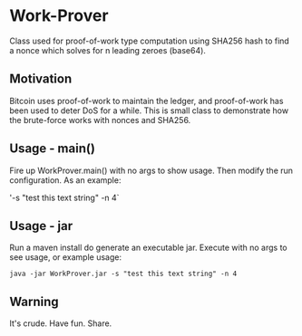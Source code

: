 # Work-Prover

Class used for proof-of-work type computation using SHA256 hash to find a nonce which solves for n leading zeroes (base64).

## Motivation

Bitcoin uses proof-of-work to maintain the ledger, and proof-of-work has been used to deter DoS for a while.  This is small class to demonstrate how the brute-force works with nonces and SHA256.  

## Usage - main()

Fire up WorkProver.main() with no args to show usage.  Then modify the run configuration.  As an example:

'-s "test this text string" -n 4`

## Usage - jar

Run a maven install do generate an executable jar.  Execute with no args to see usage, or example  usage:

`java -jar WorkProver.jar -s "test this text string" -n 4`

## Warning

It's crude.  Have fun.  Share.